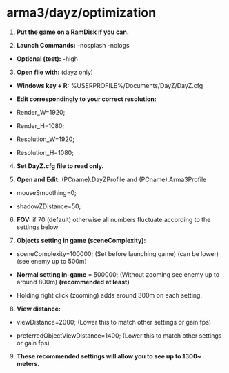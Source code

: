 # arma3/dayz/optimization

1. **Put the game on a RamDisk if you can.**

2. **Launch Commands:** -nosplash -nologs

 * **Optional (test):** -high

3. **Open file with:** (dayz only)

 * **Windows key + R:** %USERPROFILE%/Documents/DayZ/DayZ.cfg 

 * **Edit correspondingly to your correct resolution:** 

 * Render_W=1920; 

 * Render_H=1080;

 * Resolution_W=1920; 

 * Resolution_H=1080; 

4. **Set DayZ.cfg file to read only.** 

5. **Open and Edit:** (PCname).DayZProfile and (PCname).Arma3Profile

 * mouseSmoothing=0;

 * shadowZDistance=50;

6. **FOV:** if 70 (default) otherwise all numbers fluctuate according to the settings below

7. **Objects setting in game (sceneComplexity):**

 * sceneComplexity=100000; (Set before launching game) (can be lower) (see enemy up to 500m)

 * **Normal setting in-game** = 500000; (Without zooming see enemy up to around 800m) **(recommended at least)**

 * Holding right click (zooming) adds around 300m on each setting.

8. **View distance:**

 * viewDistance=2000; (Lower this to match other settings or gain fps)

 * preferredObjectViewDistance=1400; (Lower this to match other settings or gain fps)

9. **These recommended settings will allow you to see up to 1300~ meters.**
